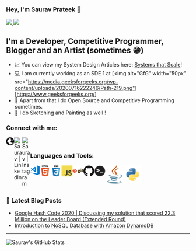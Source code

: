 ### Hey, I'm Saurav Prateek 👋

<a href="http://sauravp97.github.io">
  <img src="https://img.shields.io/badge/Saurav-Portfolio-386938188?style=flat&logo=globe" href="">
</a>
<a href="https://www.linkedin.com/in/saurav-prateek-7b2096140">
    <img src="https://img.shields.io/badge/Saurav-Prateek-386938188?style=flat&logo=linkedin" href="">
</a>

## I'm a Developer, Competitive Programmer, Blogger and an Artist (sometimes :grin:)

- :chart_with_upwards_trend: You can view my System Design Articles here: [Systems that Scale][course]!
- :computer: I am currently working as an SDE 1 at [<img alt="GfG" width="50px" src="https://media.geeksforgeeks.org/wp-content/uploads/20200716222246/Path-219.png"][https://www.geeksforgeeks.org/] 
- :checkered_flag: Apart from that I do Open Source and Competitive Programming sometimes.
- :yellow_heart: I do Sketching and Painting as well !

### Connect with me:

[<img align="left" alt="sauravp97" width="22px" src="https://raw.githubusercontent.com/iconic/open-iconic/master/svg/globe.svg" />][website]
[<img align="left" alt="Saurav | LinkedIn" width="22px" src="https://cdn.jsdelivr.net/npm/simple-icons@v3/icons/linkedin.svg" />][linkedin]
[<img align="left" alt="Saurav | Instagram" width="22px" src="https://cdn.jsdelivr.net/npm/simple-icons@v3/icons/instagram.svg" />][instagram]

<br />

### Languages and Tools:


<img align="left" alt="Visual Studio Code" width="26px" src="https://raw.githubusercontent.com/github/explore/80688e429a7d4ef2fca1e82350fe8e3517d3494d/topics/visual-studio-code/visual-studio-code.png" />
<img align="left" alt="HTML5" width="30px" src="https://raw.githubusercontent.com/github/explore/80688e429a7d4ef2fca1e82350fe8e3517d3494d/topics/html/html.png" />
<img align="left" alt="CSS3" width="30px" src="https://raw.githubusercontent.com/github/explore/80688e429a7d4ef2fca1e82350fe8e3517d3494d/topics/css/css.png" />
<img align="left" alt="JavaScript" width="30px" src="https://raw.githubusercontent.com/github/explore/80688e429a7d4ef2fca1e82350fe8e3517d3494d/topics/javascript/javascript.png" />
<img align="left" alt="Git" width="30px" src="https://raw.githubusercontent.com/github/explore/80688e429a7d4ef2fca1e82350fe8e3517d3494d/topics/git/git.png" />
<img align="left" alt="GitHub" width="30px" src="https://raw.githubusercontent.com/github/explore/78df643247d429f6cc873026c0622819ad797942/topics/github/github.png" />
<img align="left" alt="Terminal" width="30px" src="https://raw.githubusercontent.com/github/explore/80688e429a7d4ef2fca1e82350fe8e3517d3494d/topics/terminal/terminal.png" />
<img align="left" alt="Java" width="50px" src="https://raw.githubusercontent.com/github/explore/80688e429a7d4ef2fca1e82350fe8e3517d3494d/topics/java/java.png" />
<img align="left" alt="Python" width="50px" src="https://raw.githubusercontent.com/github/explore/80688e429a7d4ef2fca1e82350fe8e3517d3494d/topics/python/python.png" />

<br><br>
---

### 📕 Latest Blog Posts

<!-- BLOG-POST-LIST:START -->
- [Google Hash Code 2020 | Discussing my solution that scored 22.3 Million on the Leader Board (Extended Round)](https://www.linkedin.com/pulse/google-hash-code-2020-discussing-my-solution-scored-223-prateek)
- [Introduction to NoSQL Database with Amazon DynamoDB](https://www.linkedin.com/pulse/introduction-nosql-database-amazon-dynamodb-saurav-prateek/)
<!-- BLOG-POST-LIST:END -->

---

  <img align="left" alt="Saurav's GitHub Stats" src="https://github-readme-stats.codestackr.vercel.app/api?username=SauravP97&show_icons=true&hide_border=true&title_color=70a5fd&icon_color=bf91f3&text_color=38bdae&bg_color=1a1b27&line_height=40" />

[website]: https://sauravp97.github.io
[course]: https://systemsthatscale.org
[instagram]: https://www.instagram.com/kingg_slayerr
[linkedin]: https://www.linkedin.com/in/saurav-prateek-7b2096140
